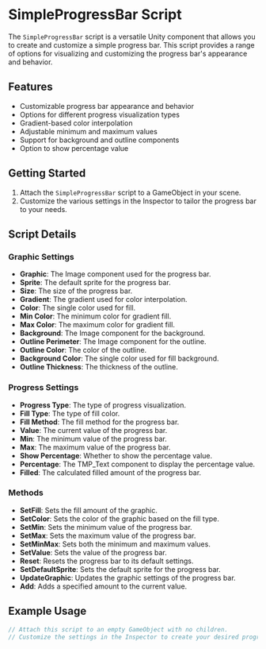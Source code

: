 # SimpleProgressBar Script

The `SimpleProgressBar` script is a versatile Unity component that allows you to create and customize a simple progress bar. This script provides a range of options for visualizing and customizing the progress bar's appearance and behavior.

## Features

- Customizable progress bar appearance and behavior
- Options for different progress visualization types
- Gradient-based color interpolation
- Adjustable minimum and maximum values
- Support for background and outline components
- Option to show percentage value

## Getting Started

1. Attach the `SimpleProgressBar` script to a GameObject in your scene.
2. Customize the various settings in the Inspector to tailor the progress bar to your needs.

## Script Details

### Graphic Settings

- **Graphic**: The Image component used for the progress bar.
- **Sprite**: The default sprite for the progress bar.
- **Size**: The size of the progress bar.
- **Gradient**: The gradient used for color interpolation.
- **Color**: The single color used for fill.
- **Min Color**: The minimum color for gradient fill.
- **Max Color**: The maximum color for gradient fill.
- **Background**: The Image component for the background.
- **Outline Perimeter**: The Image component for the outline.
- **Outline Color**: The color of the outline.
- **Background Color**: The single color used for fill background.
- **Outline Thickness**: The thickness of the outline.

### Progress Settings

- **Progress Type**: The type of progress visualization.
- **Fill Type**: The type of fill color.
- **Fill Method**: The fill method for the progress bar.
- **Value**: The current value of the progress bar.
- **Min**: The minimum value of the progress bar.
- **Max**: The maximum value of the progress bar.
- **Show Percentage**: Whether to show the percentage value.
- **Percentage**: The TMP_Text component to display the percentage value.
- **Filled**: The calculated filled amount of the progress bar.

### Methods

- **SetFill**: Sets the fill amount of the graphic.
- **SetColor**: Sets the color of the graphic based on the fill type.
- **SetMin**: Sets the minimum value of the progress bar.
- **SetMax**: Sets the maximum value of the progress bar.
- **SetMinMax**: Sets both the minimum and maximum values.
- **SetValue**: Sets the value of the progress bar.
- **Reset**: Resets the progress bar to its default settings.
- **SetDefaultSprite**: Sets the default sprite for the progress bar.
- **UpdateGraphic**: Updates the graphic settings of the progress bar.
- **Add**: Adds a specified amount to the current value.

## Example Usage

```csharp
// Attach this script to an empty GameObject with no children.
// Customize the settings in the Inspector to create your desired progress bar.

